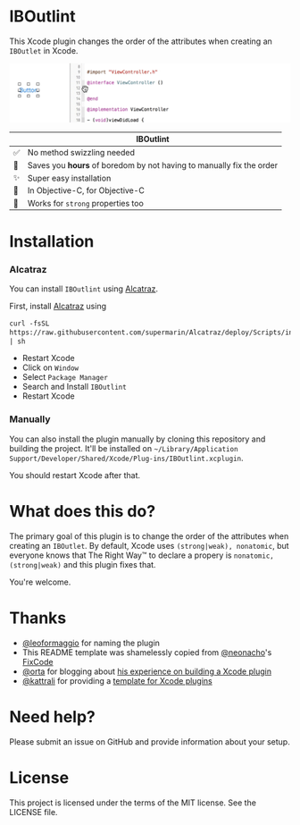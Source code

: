 # IBOutlint

This Xcode plugin changes the order of the attributes when creating an `IBOutlet` in Xcode. 

<p align="center">
<img src="IBOutlint.gif" alt="IBOutlint demo" />
</p>

|  | IBOutlint
----------------------|----------------------------------
:white_check_mark: | No method swizzling needed
:rocket: | Saves you **hours** of boredom by not having to manually fix the order
:sparkles: | Super easy installation
:older_man: | In Objective-C, for Objective-C
:muscle: | Works for `strong` properties too

# Installation

### Alcatraz
You can install `IBOutlint` using [Alcatraz](http://alcatraz.io/). 

First, install [Alcatraz](http://alcatraz.io/) using

```
curl -fsSL https://raw.githubusercontent.com/supermarin/Alcatraz/deploy/Scripts/install.sh | sh
```

- Restart Xcode
- Click on `Window`
- Select `Package Manager`
- Search and Install `IBOutlint`
- Restart Xcode

### Manually

You can also install the plugin manually by cloning this repository and building the project. It'll be installed on `~/Library/Application Support/Developer/Shared/Xcode/Plug-ins/IBOutlint.xcplugin`.

You should restart Xcode after that.

# What does this do?

The primary goal of this plugin is to change the order of the attributes when creating an `IBOutlet`. By default, Xcode uses `(strong|weak), nonatomic`, but everyone knows that The Right Way™ to declare a propery is `nonatomic, (strong|weak)` and this plugin fixes that. 

You're welcome.

# Thanks

- [@leoformaggio](https://twitter.com/leoformaggio) for naming the plugin
- This README template was shamelessly copied from [@neonacho](https://twitter.com/neonacho)'s [FixCode](https://github.com/neonichu/FixCode)
- [@orta](https://twitter.com/orta) for blogging about [his experience on building a Xcode plugin](http://artsy.github.io/blog/2014/06/17/building-the-xcode-plugin-snapshots/)
- [@kattrali](https://twitter.com/kattrali) for providing a [template for Xcode plugins](https://github.com/kattrali/Xcode-Plugin-Template)

# Need help?
Please submit an issue on GitHub and provide information about your setup.

# License
This project is licensed under the terms of the MIT license. See the LICENSE file.


